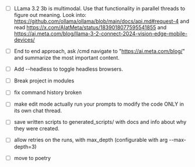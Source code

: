 - [ ] LLama 3.2 3b is multimodal. Use that functionality in parallel threads to figure out meaning. Look into: https://github.com/ollama/ollama/blob/main/docs/api.md#request-4 and read https://x.com/AIatMeta/status/1839018077595541855 and https://ai.meta.com/blog/llama-3-2-connect-2024-vision-edge-mobile-devices/
- [ ] End to end approach, ask /cmd navigate to "https://ai.meta.com/blog/" and summarize the most important content. 

- [ ] Add --headless to toggle headless browsers.

- [ ] Break project in modules

- [ ] fix command history broken

- [ ] make edit mode actually run your prompts to modify the code ONLY in its own chat thread.
- [ ] save written scripts to generated_scripts/ with docs and info about why they were created.
- [ ] allow retries on the runs, with max_depth (configurable with arg --max-depth=3)

- [ ] move to poetry